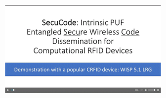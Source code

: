 [![](https://github.com/AdelaideAuto-IDLab/SecuCode/blob/master/demo/SecuCodeVideo.GIF)](https://youtu.be/nWcwGLsjJK0)
